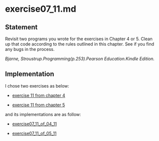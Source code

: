 # exercise07_11.md

## Statement

Revisit two programs you wrote for the exercises in Chapter 4 or 5.
Clean up that code according to the rules outlined in this chapter.
See if you find any bugs in the process.

_Bjarne, Stroustrup.Programming(p.253).Pearson Education.Kindle Edition._

## Implementation

I chose two exercises as below:

- [exercise 11 from chapter
  4](../chapter04/exercise04_11.cpp)

- [exercise 11 from chapter
  5](../chapter05/exercise05_11.cpp)

and its implementations are as follow:

- [exercise07_11_of_04_11](./exercise07_11_of_04_11.cpp)

- [exercise07_11_of_05_11](./exercise07_11_of_05_11.cpp)
